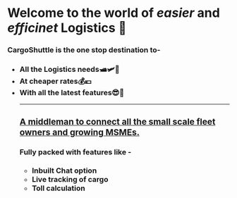<h1>Welcome to the world of <b><em>easier</em></b> and <b><em>efficinet</em></b> Logistics 🚚</h1>

<h3>CargoShuttle is the one stop destination to-<h3>
<ul>
  <li>All the Logistics needs🛥🛩🚃</li>
  <li>At cheaper rates💰💴</li>
  <li>With all the latest features😎🤩</li>
<hr color="black">
  <h3><u>A middleman to connect all the small scale fleet owners and growing MSMEs.</u></h3->
<h4>Fully packed with features like -</h4> 
<ul>
  <li>Inbuilt Chat option</li>
  <li>Live tracking of cargo</li>
  <li>Toll calculation</li>
